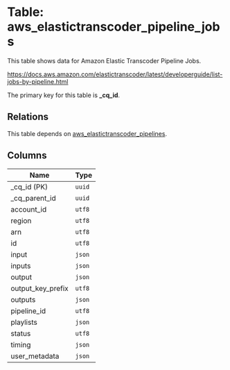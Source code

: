 # Table: aws_elastictranscoder_pipeline_jobs

This table shows data for Amazon Elastic Transcoder Pipeline Jobs.

https://docs.aws.amazon.com/elastictranscoder/latest/developerguide/list-jobs-by-pipeline.html

The primary key for this table is **_cq_id**.

## Relations

This table depends on [aws_elastictranscoder_pipelines](aws_elastictranscoder_pipelines.md).

## Columns

| Name          | Type          |
| ------------- | ------------- |
|_cq_id (PK)|`uuid`|
|_cq_parent_id|`uuid`|
|account_id|`utf8`|
|region|`utf8`|
|arn|`utf8`|
|id|`utf8`|
|input|`json`|
|inputs|`json`|
|output|`json`|
|output_key_prefix|`utf8`|
|outputs|`json`|
|pipeline_id|`utf8`|
|playlists|`json`|
|status|`utf8`|
|timing|`json`|
|user_metadata|`json`|